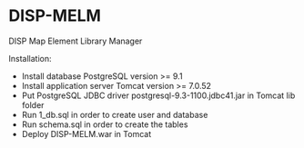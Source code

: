 DISP-MELM
=========

DISP Map Element Library Manager

Installation:

<ul>
<li>Install database PostgreSQL version >= 9.1</li>
<li>Install application server Tomcat version >= 7.0.52</li>
<li>Put PostgreSQL JDBC driver postgresql-9.3-1100.jdbc41.jar in Tomcat lib folder</li>
<li>Run 1_db.sql in order to create user and database</li>
<li>Run schema.sql in order to create the tables</li>
<li>Deploy DISP-MELM.war in Tomcat</li>
</ul>